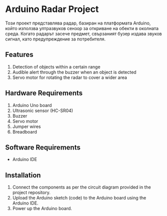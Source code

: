 # Arduino Radar Project

Този проект представлява радар, базиран на платформата Arduino, който използва ултразвуков сензор за откриване на обекти в околната среда. Когато радарът засече предмет, свързаният бузер издава звуков сигнал, като предупреждение за потребителя.

## Features

1. Detection of objects within a certain range
2. Audible alert through the buzzer when an object is detected
3. Servo motor for rotating the radar to cover a wider area

## Hardware Requirements

1. Arduino Uno board
2. Ultrasonic sensor (HC-SR04)
3. Buzzer
4. Servo motor
5. Jumper wires
6. Breadboard


## Software Requirements
- Arduino IDE

## Installation
1. Connect the components as per the circuit diagram provided in the project repository.
2. Upload the Arduino sketch (code) to the Arduino board using the Arduino IDE.
3. Power up the Arduino board.
